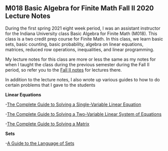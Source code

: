 ## M018 Basic Algebra for Finite Math Fall II 2020 Lecture Notes

During the first spring 2021 eight week period, I was an assistant instructor for the Indiana University class Basic Algebra for Finite Math (M018). This class is a two credit prep course for Finite Math. In this class, we learn basic sets, basic counting, basic probability, algebra on linear equations, matrices, reduced row operations, inequalities, and linear programming.

My lecture notes for this class are more or less the same as my notes for when I taught the class during the previous semester during the Fall II period, so refer you to the [Fall II notes](https://agoodlad-instructor-notes.github.io/m018-fall-ii-2020) for lectures there.

In addition to the lecture notes, I also wrote up various guides to how to do certain problems that I gave to the students

**Linear Equations**

-[The Complete Guide to Solving a Single-Variable Linear Equation](https://agoodlad-instructor-notes.github.io/m018-spring-2021/the-complete-guide-to-solving-a-single-variable-linear-equation.pdf)

-[The Complete Guide to Solving a Two-Variable Linear System of Equations](https://agoodlad-instructor-notes.github.io/m018-spring-2021/the-complete-guide-to-solving-a-two-variable-linear-system-of-equations.pdf)

-[The Complete Guide to Solving a Matrix](https://agoodlad-instructor-notes.github.io/m018-spring-2021/the-complete-guide-to-solving-a-matrix.pdf)

**Sets**

-[A Guide to the Language of Sets](https://agoodlad-instructor-notes.github.io/m018-spring-2021/a-guide-to-the-language-of-sets.pdf)
